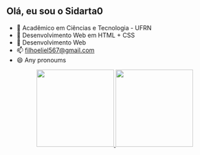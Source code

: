 ## Olá, eu sou o Sidarta0
- 🔭 Acadêmico em Ciências e Tecnologia - UFRN
- 🌱 Desenvolvimento Web em HTML + CSS
- 🤔 Desenvolvimento Web
- 📫 filhoeliel567@gmail.com
- 😄 Any pronoums

<div align="center">
  <a href="https://github.com/rafaballerini">
  <img height="180em" src="https://github-readme-stats.vercel.app/api?username=rafaballerini&show_icons=true&theme=dracula&include_all_commits=true&count_private=true"/>
  <img height="180em" src="https://github-readme-stats.vercel.app/api/top-langs/?username=rafaballerini&layout=compact&langs_count=7&theme=dracula"/>
</div>
